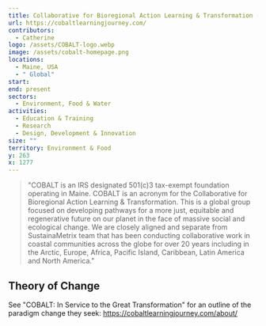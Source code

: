 ```yaml
---
title: Collaborative for Bioregional Action Learning & Transformation (COBALT)
url: https://cobaltlearningjourney.com/
contributors:
  - Catherine
logo: /assets/COBALT-logo.webp
image: /assets/cobalt-homepage.png
locations:
  - Maine, USA
  - " Global"
start: 
end: present
sectors:
  - Environment, Food & Water
activities:
  - Education & Training
  - Research
  - Design, Development & Innovation
size: ""
territory: Environment & Food
y: 263
x: 1277
---
```

> "COBALT is an IRS designated 501(c)3 tax-exempt foundation operating in Maine. COBALT is an acronym for the Collaborative for Bioregional Action Learning & Transformation. This is a global group focused on developing pathways for a more just, equitable and regenerative future on our planet in the face of massive social and ecological change. We are closely aligned and separate from SustainaMetrix team that has been conducting collaborative work in coastal communities across the globe for over 20 years including in the Arctic, Europe, Africa, Pacific Island, Caribbean, Latin America and North America."

## Theory of Change

See "COBALT: In Service to the Great Transformation" for an outline of the paradigm change they seek: https://cobaltlearningjourney.com/about/ 
